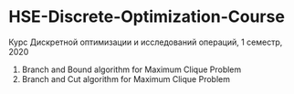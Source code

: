 # HSE-Discrete-Optimization-Course

Курс Дискретной оптимизации и исследований операций, 1 семестр, 2020

1. Branch and Bound algorithm for Maximum Clique Problem
1. Branch and Cut algorithm for Maximum Clique Problem
